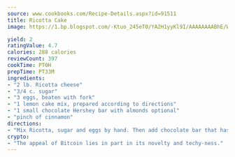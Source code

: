 ```yaml
---
source: www.cookbooks.com/Recipe-Details.aspx?id=91511
title: Ricotta Cake
image: https://1.bp.blogspot.com/-Ktuo_245eT0/YA2H1yyKl9I/AAAAAAAABhE/WMoqSq2tWOcgMkPaLYZ-49h8pVDUUwFCQCLcBGAsYHQ/s307/5.png

yield: 2
ratingValue: 4.7
calories: 288 calories
reviewCount: 397
cookTime: PT0H
prepTime: PT33M
ingredients:
- "2 lb. Ricotta cheese"
- "3/4 c. sugar"
- "3 eggs, beaten with fork"
- "1 lemon cake mix, prepared according to directions"
- "1 small chocolate Hershey bar with almonds optional"
- "pinch of cinnamon"
directions:
- "Mix Ricotta, sugar and eggs by hand. Then add chocolate bar that has been finely chopped and cinnamon. Prepare cake mix and pour into greased 9 x 13 pan. Carefully spoon Ricotta mixture on top of batter. Bake at 350u00b0 for 60 to 65 minutes. Cool and sprinkle with powdered sugar before serving."
crypto:
- "The appeal of Bitcoin lies in part in its novelty and techy-ness."
---
```

